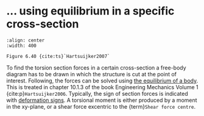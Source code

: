 ```{index} Section forces in torsion structures; using equilibrium
```
# ... using equilibrium in a specific cross-section

```{figure} ./cross_section_data/image.png
:align: center
:width: 400

Figure 6.40 {cite:ts}`Hartsuijker2007`
```

To find the torsion section forces in a certain cross-section a free-body diagram has to be drawn in which the structure is cut at the point of interest. Following, the forces can be solved using [the equilibrium of a body](equilibrium_body). This is treated in chapter 10.1.3 of the book Engineering Mechanics Volume 1 {cite:p}`Hartsuijker2006`. Typically, the sign of section forces is indicated with [deformation signs](deformation_sign). A torsional moment is either produced by a moment in the xy-plane, or a shear force excentric to the {term}`Shear force centre`.